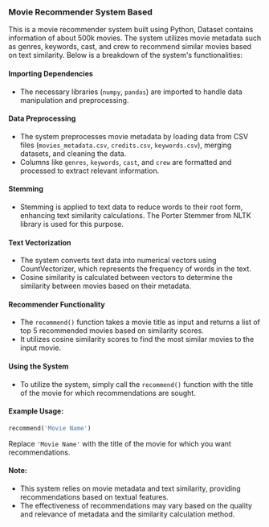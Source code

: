 ### Movie Recommender System Based

This is a movie recommender system built using Python, Dataset contains information of about 500k movies. The system utilizes movie metadata such as genres, keywords, cast, and crew to recommend similar movies based on text similarity. Below is a breakdown of the system's functionalities:

#### Importing Dependencies

- The necessary libraries (`numpy`, `pandas`) are imported to handle data manipulation and preprocessing.

#### Data Preprocessing

- The system preprocesses movie metadata by loading data from CSV files (`movies_metadata.csv`, `credits.csv`, `keywords.csv`), merging datasets, and cleaning the data.
- Columns like `genres`, `keywords`, `cast`, and `crew` are formatted and processed to extract relevant information.

#### Stemming

- Stemming is applied to text data to reduce words to their root form, enhancing text similarity calculations. The Porter Stemmer from NLTK library is used for this purpose.

#### Text Vectorization

- The system converts text data into numerical vectors using CountVectorizer, which represents the frequency of words in the text.
- Cosine similarity is calculated between vectors to determine the similarity between movies based on their metadata.

#### Recommender Functionality

- The `recommend()` function takes a movie title as input and returns a list of top 5 recommended movies based on similarity scores.
- It utilizes cosine similarity scores to find the most similar movies to the input movie.

#### Using the System

- To utilize the system, simply call the `recommend()` function with the title of the movie for which recommendations are sought.

#### Example Usage:

```python
recommend('Movie Name')
```

Replace `'Movie Name'` with the title of the movie for which you want recommendations.

#### Note:

- This system relies on movie metadata and text similarity, providing recommendations based on textual features.
- The effectiveness of recommendations may vary based on the quality and relevance of metadata and the similarity calculation method.
